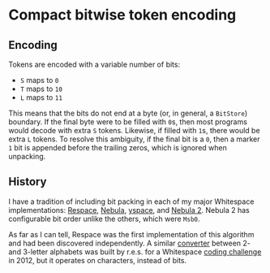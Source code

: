 # Compact bitwise token encoding

## Encoding

Tokens are encoded with a variable number of bits:
- `S` maps to `0`
- `T` maps to `10`
- `L` maps to `11`

This means that the bits do not end at a byte (or, in general, a `BitStore`)
boundary. If the final byte were to be filled with `0`s, then most programs
would decode with extra `S` tokens. Likewise, if filled with `1`s, there would
be extra `L` tokens. To resolve this ambiguity, if the final bit is a `0`, then
a marker `1` bit is appended before the trailing zeros, which is ignored when
unpacking.

## History

I have a tradition of including bit packing in each of my major Whitespace
implementations: [Respace], [Nebula], [yspace], and [Nebula 2]. Nebula 2 has
configurable bit order unlike the others, which were `Msb0`.

As far as I can tell, Respace was the first implementation of this algorithm and
had been discovered independently. A similar [converter](https://github.com/wspace/res0001-trans32)
between 2- and 3-letter alphabets was built by r.e.s. for a Whitespace
[coding challenge](https://codegolf.stackexchange.com/questions/6025/remove-vowels-without-using-too-many-different-characters/6100#6100)
in 2012, but it operates on characters, instead of bits.

[Respace]: https://github.com/thaliaarchi/respace/blob/master/src/binary.h
[Nebula]: https://github.com/thaliaarchi/nebula/blob/master/ws/pack.go
[yspace]: https://github.com/thaliaarchi/yspace/blob/main/src/bit_pack.rs
[Nebula 2]: https://github.com/thaliaarchi/nebula2/blob/main/src/ws/token/bit_pack.rs
